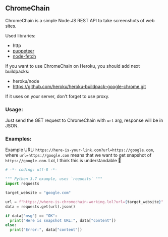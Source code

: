 ## ChromeChain
ChromeChain is a simple Node.JS REST API to take screenshots of web sites.

Used libraries:
* http
* [puppeteer](https://github.com/puppeteer/puppeteer)
* [node-fetch](https://github.com/bitinn/node-fetch)

If you want to use ChromeChain on Heroku, you should add next buildpacks:
- heroku/node
- https://github.com/heroku/heroku-buildpack-google-chrome.git

If it uses on your server, don't forget to use proxy.

### Usage:
Just send the GET request to ChromeChain with `url` arg, response will be in JSON.


### Examples:

Example URL:
`https://here-is-your-link.com?url=https://google.com`, where `url=https://google.com` means that we want to get snapshot of `https://google.com`. Lol, I think this is understandable :eyes:

```python
# -*- coding: utf-8 -*-

""" Python 3.7 example, uses `requests` """
import requests

target_website = "google.com"

url = f"https://where-is-chromechain-working.lol?url={target_website}"
data = requests.get(url).json()

if data["msg"] == "OK":
  print("Here is snapshot URL:", data["content"])
else:
  print("Error:", data["content"])
```
